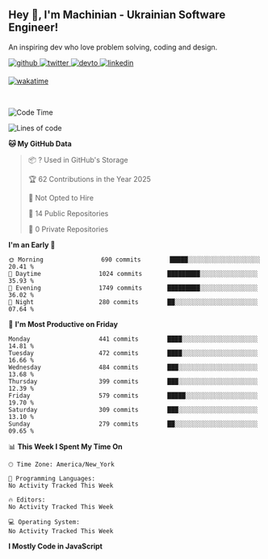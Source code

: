 ## Hey 👋, I'm Machinian - Ukrainian Software Engineer!  

An inspiring dev who love problem solving, coding and design.

<a href="https://github.com/machinian" target="_blank">
<img src=https://img.shields.io/badge/github-%2324292e.svg?&style=for-the-badge&logo=github&logoColor=white alt=github style="margin-bottom: 5px;" />
</a>
<a href="https://twitter.com/serhii-yukhymenko" target="_blank">
<img src=https://img.shields.io/badge/twitter-%2300acee.svg?&style=for-the-badge&logo=twitter&logoColor=white alt=twitter style="margin-bottom: 5px;" />
</a>
<a href="https://dev.to/serhii" target="_blank">
<img src=https://img.shields.io/badge/dev.to-%2308090A.svg?&style=for-the-badge&logo=dev.to&logoColor=white alt=devto style="margin-bottom: 5px;" />
</a>
<a href="https://linkedin.com/in/serhii-yukhymenko" target="_blank">
<img src=https://img.shields.io/badge/linkedin-%231E77B5.svg?&style=for-the-badge&logo=linkedin&logoColor=white alt=linkedin style="margin-bottom: 5px;" />
</a>
  
[![wakatime](https://wakatime.com/badge/user/cf23b6e3-75f8-4c04-b0e3-273191c8d2ec.svg)](https://wakatime.com/@cf23b6e3-75f8-4c04-b0e3-273191c8d2ec)

<br/>

<!--START_SECTION:waka-->
![Code Time](http://img.shields.io/badge/Code%20Time-1%2C414%20hrs%2020%20mins-blue)

![Lines of code](https://img.shields.io/badge/From%20Hello%20World%20I%27ve%20Written-31.0%20million%20lines%20of%20code-blue)

**🐱 My GitHub Data** 

> 📦 ? Used in GitHub's Storage 
 > 
> 🏆 62 Contributions in the Year 2025
 > 
> 🚫 Not Opted to Hire
 > 
> 📜 14 Public Repositories 
 > 
> 🔑 0 Private Repositories 
 > 
**I'm an Early 🐤** 

```text
🌞 Morning                690 commits        █████░░░░░░░░░░░░░░░░░░░░   20.41 % 
🌆 Daytime                1024 commits       █████████░░░░░░░░░░░░░░░░   35.93 % 
🌃 Evening                1749 commits       █████████░░░░░░░░░░░░░░░░   36.02 % 
🌙 Night                  280 commits        ██░░░░░░░░░░░░░░░░░░░░░░░   07.64 % 
```
📅 **I'm Most Productive on Friday** 

```text
Monday                   441 commits        ████░░░░░░░░░░░░░░░░░░░░░   14.81 % 
Tuesday                  472 commits        ████░░░░░░░░░░░░░░░░░░░░░   16.66 % 
Wednesday                484 commits        ███░░░░░░░░░░░░░░░░░░░░░░   13.68 % 
Thursday                 399 commits        ███░░░░░░░░░░░░░░░░░░░░░░   12.39 % 
Friday                   579 commits        █████░░░░░░░░░░░░░░░░░░░░   19.70 % 
Saturday                 309 commits        ███░░░░░░░░░░░░░░░░░░░░░░   13.10 % 
Sunday                   279 commits        ██░░░░░░░░░░░░░░░░░░░░░░░   09.65 % 
```


📊 **This Week I Spent My Time On** 

```text
🕑︎ Time Zone: America/New_York

💬 Programming Languages: 
No Activity Tracked This Week

🔥 Editors: 
No Activity Tracked This Week

💻 Operating System: 
No Activity Tracked This Week
```

**I Mostly Code in JavaScript** 

 
